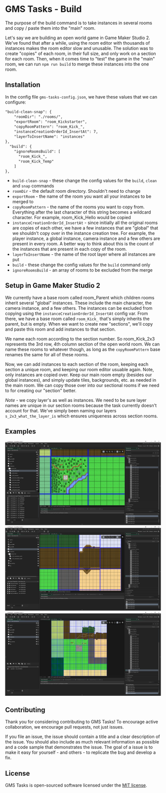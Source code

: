 # GMS Tasks - Build

The purpose of the build command is to take instances in several rooms and copy / paste them into the "main" room.

Let's say we are building an open world game in Game Maker Studio 2.  We've found that after a while, using the room editor with thousands of instances makes the room editor slow and unusable.  The solution was to create "copies" of each room, in their full size, and only work on a section for each room.  Then, when it comes time to "test" the game in the "main" room, we can run `npm run build` to merge these instances into the one room.

## Installation

In the config file `gms-tasks-config.json`, we have these values that we can configure:

```
"build-clean-snap": {
    "roomDir": "./rooms/",
    "exportRoom": "room_Kickstarter",
    "copyRoomPattern": "room_Kick_",
    "instanceCreationOrderId_InsertAt": 7,
    "layerToInsertName": "instances"
},
  "build": {
    "ignoreRoomsBuild": [
      "room_Kick_",
      "room_Kick_Temp"
    ]
},
```

* `build-clean-snap` - these change the config values for the `build`, `clean` and `snap` commands
* `roomDir` - the default room directory.  Shouldn't need to change
* `exportRoom` - the name of the room you want all your instances to be merged to
* `copyRoomPattern` - the name of the rooms you want to copy from.  Everything after the last character of this string becomes a wildcard character.  For example, room_Kick_Hello would be copied
* `instanceCreationOrderId_InsertAt` - since initially all the original rooms are copies of each other, we have a few instances that are "global" that we shouldn't copy over in the instance creation tree.  For example, the player instance, a global instance, camera instance and a few others are present in every room.  A better way to think about this is the count of the instances that are present in each copy of the room.
* `layerToInsertName` - the name of the root layer where all instances are put
* `build` - these change the config values for the `build` command only
* `ignoreRoomsBuild` - an array of rooms to be excluded from the merge

## Setup in Game Maker Studio 2

We currently have a base room called room_Parent which children rooms inherit several "global" instances.  These include the main character, the camera instance, and a few others.  The instances can be excluded from copying using the `instanceCreationOrderId_InsertAt` config var.  From there, we have a base room called `room_Kick_` that's simply inherits the parent, but is empty.  When we want to create new "sections", we'll copy and paste this room and add instances to that section.

We name each room according to the section number.  So room_Kick_2x3 represents the 3rd row, 4th column section of the open world room.  We can name these rooms to whatever though, as long as the `copyRoomPattern` base renames the same for all of these rooms.

Now, we can add instances to each section of the room, keeping each section a unique room, and keeping our room editor usuable again.  Note, only instances are copied over.  Keep our main room empty (besides our global instances), and simply update tiles, backgrounds, etc. as needed in the main room.  We can copy those over into our sectional rooms if we need to for creating our "section" better.

*Note* - we copy layer's as well as instances.  We need to be sure layer names are unique in our section rooms because the task currently doesn't account for that.  We've simply been naming our layers `s_2x3_what_the_layer_is` which ensures uniqueness across section rooms.

## Examples

![Example 1](screenshots/example_1.png "Example 1")
![Example 2](screenshots/example_2.png "Example 2")
![Main Room](screenshots/main_room.png "Main Room")

## Contributing

Thank you for considering contributing to GMS Tasks! To encourage active collaboration, we encourage pull requests, not just issues.

If you file an issue, the issue should contain a title and a clear description of the issue. You should also include as much relevant information as possible and a code sample that demonstrates the issue. The goal of a issue is to make it easy for yourself - and others - to replicate the bug and develop a fix.

## License

GMS Tasks is open-sourced software licensed under the [MIT license](http://opensource.org/licenses/MIT).
